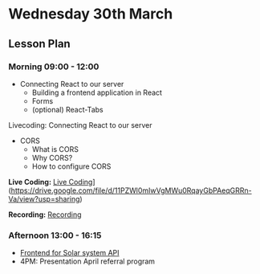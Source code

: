 # Wednesday 30th March

## Lesson Plan

### Morning 09:00 - 12:00

+ Connecting React to our server 
  + Building a frontend application in React
  + Forms
  + (optional) React-Tabs

Livecoding: Connecting React to our server
+ CORS 
  + What is CORS
  + Why CORS?
  + How to configure CORS

**Live Coding:** [Live Coding](https://github.com/GillesDCI/cors-example-e072)](https://drive.google.com/file/d/11PZWl0mIwVgMWu0RqayGbPAeqGRRn-Va/view?usp=sharing)


**Recording:** [Recording](https://drive.google.com/file/d/11PZWl0mIwVgMWu0RqayGbPAeqGRRn-Va/view?usp=sharing)
  
### Afternoon 13:00 - 16:15

+ [Frontend for Solar system API](https://github.com/FrancoSpeziali/react-solar-system)
+ 4PM: Presentation April referral program
